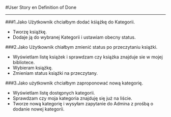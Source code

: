 #User Story en Definition of Done
***
###1.Jako Użytkownik chciałbym dodać kśiążkę do Kategorii.
- Tworzę książkę.
- Dodaje ją do wybranej Kategorii i ustawiam obecny status.

###2.Jako Użytkownik chiałbym zmienić status po przeczytaniu książki.
- Wyświetlam listę książek i sprawdzam czy książka znajduje sie w mojej bibliotece.
- Wybieram książkę.
- Zmieniam status książki na przeczytany.

###3.Jako użytkownik chciałbym zaproponować nową kategorię.
- Wyświetlam listę dostępnych kategorii.
- Sprawdzam czy moja kategoria znajduję się już na liście.
- Tworze nową kategorię i wysyłam zapytanie do Admina z prośbą o dodanie nowej kategorii. 